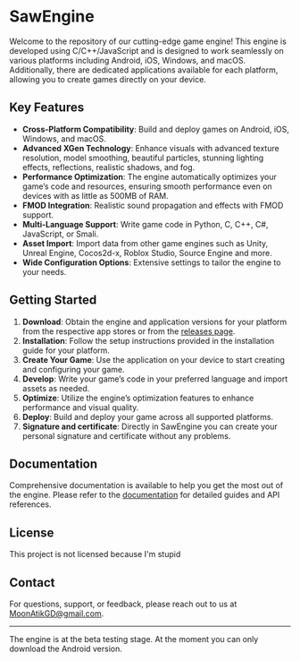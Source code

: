 # SawEngine

Welcome to the repository of our cutting-edge game engine! This engine is developed using C/C++/JavaScript and is designed to work seamlessly on various platforms including Android, iOS, Windows, and macOS. Additionally, there are dedicated applications available for each platform, allowing you to create games directly on your device.

## Key Features

- **Cross-Platform Compatibility**: Build and deploy games on Android, iOS, Windows, and macOS.
- **Advanced XGen Technology**: Enhance visuals with advanced texture resolution, model smoothing, beautiful particles, stunning lighting effects, reflections, realistic shadows, and fog.
- **Performance Optimization**: The engine automatically optimizes your game’s code and resources, ensuring smooth performance even on devices with as little as 500MB of RAM.
- **FMOD Integration**: Realistic sound propagation and effects with FMOD support.
- **Multi-Language Support**: Write game code in Python, C, C++, C#, JavaScript, or Smali.
- **Asset Import**: Import data from other game engines such as Unity, Unreal Engine, Cocos2d-x, Roblox Studio, Source Engine and more.
- **Wide Configuration Options**: Extensive settings to tailor the engine to your needs.

## Getting Started

1. **Download**: Obtain the engine and application versions for your platform from the respective app stores or from the [releases page](https://github.com/MoonAtikDV/SawEngine/releases).
2. **Installation**: Follow the setup instructions provided in the installation guide for your platform.
3. **Create Your Game**: Use the application on your device to start creating and configuring your game.
4. **Develop**: Write your game’s code in your preferred language and import assets as needed.
5. **Optimize**: Utilize the engine’s optimization features to enhance performance and visual quality.
6. **Deploy**: Build and deploy your game across all supported platforms.
7. **Signature and certificate**: Directly in SawEngine you can create your personal signature and certificate without any problems.

## Documentation

Comprehensive documentation is available to help you get the most out of the engine. Please refer to the [documentation](#) for detailed guides and API references.

## License

This project is not licensed because I'm stupid

## Contact

For questions, support, or feedback, please reach out to us at [MoonAtikGD@gmail.com](mailto:MoonAtikGD@gmail.com).

---

The engine is at the beta testing stage. At the moment you can only download the Android version.
